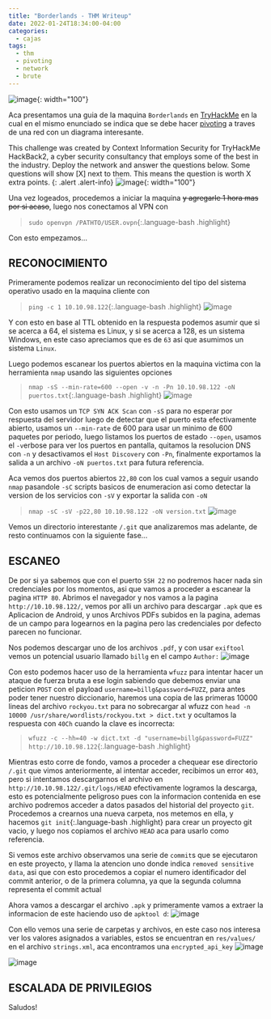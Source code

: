 ```yaml
---
title: "Borderlands - THM Writeup"
date: 2022-01-24T18:34:00-04:00
categories:
  - cajas
tags:
  - thm
  - pivoting
  - network
  - brute
---
```

![image](https://tryhackme-images.s3.amazonaws.com/room-icons/5e7d20ffad76e15bdd1738fa32d86fd9.png){: width="100"}

Aca presentamos una guia de la maquina `Borderlands` en [TryHackMe](https://tryhackme.com/room/borderlands) en la cual en el mismo enunciado se indica que se debe hacer [pivoting](https://csrc.nist.gov/glossary/term/pivot#:~:text=Definition(s)%3A,allow%20an%20attacker%20to%20pivot.) a traves de una red con un diagrama interesante.

This challenge was created by Context Information Security for TryHackMe HackBack2, a cyber security consultancy that employs some of the best in the industry. Deploy the network and answer the questions below. Some questions will show [X] next to them. This means the question is worth X extra points.
{: .alert .alert-info}
![image](https://i.imgur.com/dKUeS0q.png){: width="100"}

Una vez logeados, procedemos a iniciar la maquina ~~y agregarle 1 hora mas por si acaso~~, luego nos conectamos al VPN con
> `sudo openvpn /PATHTO/USER.ovpn`{:.language-bash .highlight}

Con esto empezamos...

## RECONOCIMIENTO

Primeramente podemos realizar un reconocimiento del tipo del sistema operativo usado en la maquina cliente con
> `ping -c 1 10.10.98.122`{:.language-bash .highlight}
![image](https://user-images.githubusercontent.com/85322110/150825664-ed91867a-60af-4ae8-8e2d-61da1b922617.png)

Y con esto en base al TTL obtenido en la respuesta podemos asumir que si se acerca a 64, el sistema es Linux, y si se acerca a 128, es un sistema Windows, en este caso apreciamos que es de `63` asi que asumimos un sistema `Linux`.

Luego podemos escanear los puertos abiertos en la maquina victima con la herramienta `nmap` usando las siguientes opciones
> `nmap -sS --min-rate=600 --open -v -n -Pn 10.10.98.122 -oN puertos.txt`{:.language-bash .highlight}
![image](https://user-images.githubusercontent.com/85322110/150827380-bb6b6a33-7105-47c0-9564-8a9c4ba452dc.png)

Con esto usamos un `TCP SYN ACK Scan` con `-sS` para no esperar por respuesta del servidor luego de detectar que el puerto esta efectivamente abierto, usamos un `--min-rate` de 600 para usar un minimo de 600 paquetes por periodo, luego listamos los puertos de estado `--open`, usamos el `-v`erbose para ver los puertos en pantalla, quitamos la resolucion DNS con `-n` y desactivamos el `Host Discovery` con `-Pn`, finalmente exportamos la salida a un archivo `-oN puertos.txt` para futura referencia.

Aca vemos dos puertos abiertos `22,80` con los cual vamos a seguir usando `nmap` pasandole `-sC` scripts basicos de enumeracion asi como detectar la version de los servicios con `-sV` y exportar la salida con `-oN`
> `nmap -sC -sV -p22,80 10.10.98.122 -oN version.txt`
![image](https://user-images.githubusercontent.com/85322110/150828146-2d3e82c3-3986-4c1c-a872-cf3fa216b5b0.png)

Vemos un directorio interestante `/.git` que analizaremos mas adelante, de resto continuamos con la siguiente fase...

## ESCANEO

De por si ya sabemos que con el puerto `SSH 22` no podremos hacer nada sin credenciales por los momentos, asi que vamos a proceder a escanear la pagina `HTTP 80`. Abrimos el navegador y nos vamos a la pagina `http://10.10.98.122/`, vemos por alli un archivo para descargar `.apk` que es Aplicacion de Android, y unos Archivos PDFs subidos en la pagina, ademas de un campo para logearnos en la pagina pero las credenciales por defecto parecen no funcionar.

Nos podemos descargar uno de los archivos `.pdf`, y con usar `exiftool` vemos un potencial usuario llamado `billg` en el campo `Author:`
![image](https://user-images.githubusercontent.com/85322110/150828848-a324fea5-2a30-4230-8735-975f2c7bdc90.png)

Con esto podemos hacer uso de la herramienta `wfuzz` para intentar hacer un ataque de fuerza bruta a ese login sabiendo que debemos enviar una peticion `POST` con el payload `username=billg&password=FUZZ`, para antes poder tener nuestro diccionario, haremos una copia de las primeras 10000 lineas del archivo `rockyou.txt` para no sobrecargar al wfuzz con `head -n 10000 /usr/share/wordlists/rockyou.txt > dict.txt` y ocultamos la respuesta con `40Ch` cuando la clave es incorrecta:
> `wfuzz -c --hh=40 -w dict.txt -d "username=billg&password=FUZZ" http://10.10.98.122`{:.language-bash .highlight}

Mientras esto corre de fondo, vamos a proceder a chequear ese directorio `/.git` que vimos anteriormente, al intentar acceder, recibimos un error `403`, pero si intentamos descargarnos el archivo en `http://10.10.98.122/.git/logs/HEAD` efectivamente logramos la descarga, esto es potencialmente peligroso pues con la informacion contenida en ese archivo podremos acceder a datos pasados del historial del proyecto `git`. Procedemos a crearnos una nueva carpeta, nos metemos en ella, y hacemos `git init`{:.language-bash .highlight} para crear un proyecto git vacio, y luego nos copiamos el archivo `HEAD` aca para usarlo como referencia.

Si vemos este archivo observamos una serie de `commit`s que se ejecutaron en este proyecto, y llama la atencion uno donde indica `removed sensitive data`, asi que con esto procedemos a copiar el numero identificador del commit anterior, o de la primera columna, ya que la segunda columna representa el commit actual


Ahora vamos a descargar el archivo `.apk` y primeramente vamos a extraer la informacion de este haciendo uso de `apktool d`:
![image](https://user-images.githubusercontent.com/85322110/150831486-71b6e404-65ac-4ec3-9280-cb96e4bb4d14.png)

Con ello vemos una serie de carpetas y archivos, en este caso nos interesa ver los valores asignados a variables, estos se encuentran en `res/values/` en el archivo `strings.xml`, aca encontramos una `encrypted_api_key`
![image](https://user-images.githubusercontent.com/85322110/150848881-14f59d99-d550-43a1-8fce-1739ef405d1d.png)


![image](https://user-images.githubusercontent.com/85322110/150830716-c1d5831a-a65d-488c-a5b1-f925e338430b.png)

## ESCALADA DE PRIVILEGIOS



Saludos!
